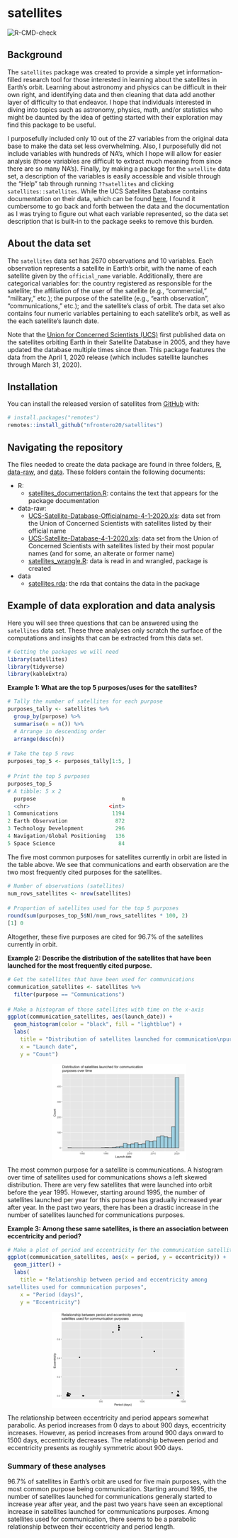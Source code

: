 
# satellites

<!-- badges: start -->

![R-CMD-check](https://github.com/nfrontero20/satellites/workflows/R-CMD-check/badge.svg)
<!-- badges: end -->

## Background

The `satellites` package was created to provide a simple yet
information-filled research tool for those interested in learning about
the satellites in Earth’s orbit. Learning about astronomy and physics
can be difficult in their own right, and identifying data and then
cleaning that data add another layer of difficulty to that endeavor. I
hope that individuals interested in diving into topics such as
astronomy, physics, math, and/or statistics who might be daunted by the
idea of getting started with their exploration may find this package to
be useful.

I purposefully included only 10 out of the 27 variables from the
original data base to make the data set less overwhelming. Also, I
purposefully did not include variables with hundreds of NA’s, which I
hope will allow for easier analysis (those variables are difficult to
extract much meaning from since there are so many NA’s). Finally, by
making a package for the `satellite` data set, a description of the
variables is easily accessible and visible through the “Help” tab
through running `??satellites` and clicking `satellites::satellites`. While the UCS Satellites Database
contains documentation on their data, which can be found
[here](https://s3.amazonaws.com/ucs-documents/nuclear-weapons/sat-database/4-11-17-update/User+Guide+1-1-17+wAppendix.pdf),
I found it cumbersome to go back and forth between the data and the
documentation as I was trying to figure out what each variable
represented, so the data set description that is built-in to the package
seeks to remove this burden.

## About the data set

The `satellites` data set has 2670 observations and 10 variables. Each
observation represents a satellite in Earth’s orbit, with the name of
each satellite given by the `official_name` variable. Additionally,
there are categorical variables for: the country registered as
responsible for the satellite; the affiliation of the user of the
satellite (e.g., “commercial,” “military,” etc.); the purpose of the
satellite (e.g., “earth observation”, “communications,” etc.); and the
satellite’s class of orbit. The data set also contains four numeric
variables pertaining to each satellite’s orbit, as well as the each
satellite’s launch date.

Note that the [Union for Concerned Scientists
(UCS)](https://www.ucsusa.org/) first published data on the satellites
orbiting Earth in their Satellite Database in 2005, and they have
updated the database multiple times since then. This package features
the data from the April 1, 2020 release (which includes satellite
launches through March 31, 2020).

## Installation

You can install the released version of satellites from
[GitHub](https://github.com/) with:

``` r
# install.packages("remotes")
remotes::install_github("nfrontero20/satellites")
```

## Navigating the repository

The files needed to create the data package are found in three folders, [R](https://github.com/nfrontero20/satellites/tree/master/R), [data-raw](https://github.com/nfrontero20/satellites/tree/master/data-raw), and [data](https://github.com/nfrontero20/satellites/tree/master/data).  These folders contain the following documents: 

  - R: 
    - [satellites_documentation.R](https://github.com/nfrontero20/satellites/blob/master/R/satellites_documentation.R): contains the text that appears for the package documentation
  - data-raw: 
    - [UCS-Satellite-Database-Officialname-4-1-2020.xls](https://github.com/nfrontero20/satellites/blob/master/data-raw/UCS-Satellite-Database-Officialname-4-1-2020.xls): data set from the Union of Concerned Scientists with satellites listed by their official name
    - [UCS-Satellite-Database-4-1-2020.xls](https://github.com/nfrontero20/satellites/blob/master/data-raw/UCS-Satellite-Database-4-1-2020.xls): data set from the Union of Concerned Scientists with satellites listed by their most popular names (and for some, an alterate or former name)
    - [satellites_wrangle.R](https://github.com/nfrontero20/satellites/blob/master/data-raw/satellites_wrangle.R): data is read in and wrangled, package is created
  - data
    - [satellites.rda](https://github.com/nfrontero20/satellites/blob/master/data/satellites.rda): the rda that contains the data in the package


## Example of data exploration and data analysis

Here you will see three questions that can be answered using the
`satellites` data set. These three analyses only scratch the surface of
the computations and insights that can be extracted from this data set.

``` r
# Getting the packages we will need
library(satellites)
library(tidyverse)
library(kableExtra)
```

**Example 1: What are the top 5 purposes/uses for the satellites?**

``` r
# Tally the number of satellites for each purpose
purposes_tally <- satellites %>% 
  group_by(purpose) %>% 
  summarise(n = n()) %>% 
  # Arrange in descending order
  arrange(desc(n)) 

# Take the top 5 rows
purposes_top_5 <- purposes_tally[1:5, ]

# Print the top 5 purposes
purposes_top_5
# A tibble: 5 x 2
  purpose                           n
  <chr>                         <int>
1 Communications                 1194
2 Earth Observation               872
3 Technology Development          296
4 Navigation/Global Positioning   136
5 Space Science                    84
```

The five most common purposes for satellites currently in orbit are
listed in the table above. We see that communications and earth
observation are the two most frequently cited purposes for the
satellites.

``` r
# Number of observations (satellites)
num_rows_satellites <- nrow(satellites)

# Proportion of satellites used for the top 5 purposes
round(sum(purposes_top_5$N)/num_rows_satellites * 100, 2)
[1] 0
```

Altogether, these five purposes are cited for 96.7% of the satellites
currently in orbit.

**Example 2: Describe the distribution of the satellites that have been launched for the most frequently cited purpose.**

``` r
# Get the satellites that have been used for communications
communication_satellites <- satellites %>% 
  filter(purpose == "Communications")

# Make a histogram of those satellites with time on the x-axis
ggplot(communication_satellites, aes(launch_date)) + 
  geom_histogram(color = "black", fill = "lightblue") + 
  labs(
    title = "Distribution of satellites launched for communication\npurposes over time",
    x = "Launch date",
    y = "Count")
```

<img src="man/figures/README-unnamed-chunk-5-1.png" width="60%" style="display: block; margin: auto;" />

The most common purpose for a satellite is communications. A histogram
over time of satellites used for communications shows a left skewed
distribution. There are very few satellites that were launched into
orbit before the year 1995. However, starting around 1995, the number of
satellites launched per year for this purpose has gradually increased
year after year. In the past two years, there has been a drastic
increase in the number of satellites launched for communications
purposes.

**Example 3: Among these same satellites, is there an association between eccentricity and period?**

``` r
# Make a plot of period and eccentricity for the communication satellites
ggplot(communication_satellites, aes(x = period, y = eccentricity)) + 
  geom_jitter() + 
  labs(
    title = "Relationship between period and eccentricity among
satellites used for communication purposes",
    x = "Period (days)",
    y = "Eccentricity")
```

<img src="man/figures/README-unnamed-chunk-6-1.png" width="60%" style="display: block; margin: auto;" />

The relationship between eccentricity and period appears somewhat
parabolic. As period increases from 0 days to about 900 days,
eccentricity increases. However, as period increases from around 900
days onward to 1500 days, eccentricity decreases. The relationship
between period and eccentricity presents as roughly symmetric about 900
days.

### Summary of these analyses

96.7% of satellites in Earth’s orbit are used for five main purposes,
with the most common purpose being communication. Starting around 1995,
the number of satellites launched for communications generally started
to increase year after year, and the past two years have seen an
exceptional increase in satellites launched for communications purposes.
Among satellites used for communication, there seems to be a parabolic
relationship between their eccentricity and period length.
